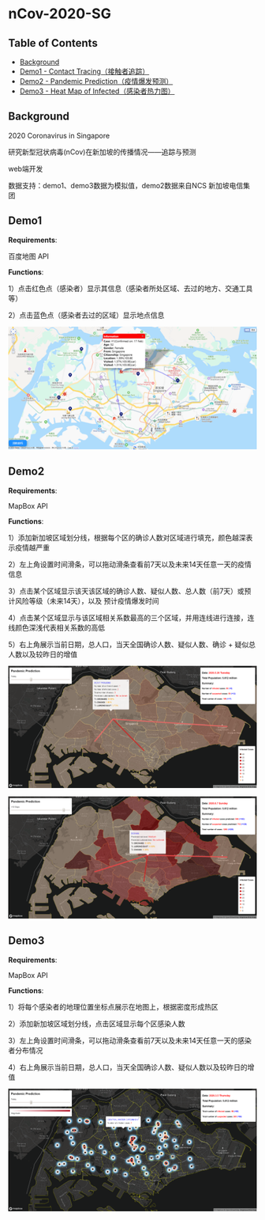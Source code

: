# nCov-2020-SG
## Table of Contents

- [Background](#background)
- [Demo1 - Contact Tracing（接触者追踪）](#demo1)
- [Demo2 - Pandemic Prediction（疫情爆发预测）](#demo2)
- [Demo3 - Heat Map of Infected（感染者热力图）](#demo3)



## Background

2020 Coronavirus in Singapore 

研究新型冠状病毒(nCov)在新加坡的传播情况——追踪与预测

web端开发

数据支持：demo1、demo3数据为模拟值，demo2数据来自NCS 新加坡电信集团



## Demo1

**Requirements**: 

百度地图 API

**Functions**: 

1）点击红色点（感染者）显示其信息（感染者所处区域、去过的地方、交通工具等）

2）点击蓝色点（感染者去过的区域）显示地点信息

![](https://github.com/RainFZY/nCov-2020-SG/blob/master/images/demo1.png)



## Demo2

**Requirements**: 

MapBox API

**Functions**: 

1）添加新加坡区域划分线，根据每个区的确诊人数对区域进行填充，颜色越深表示疫情越严重

2）左上角设置时间滑条，可以拖动滑条查看前7天以及未来14天任意一天的疫情信息

3）点击某个区域显示该天该区域的确诊人数、疑似人数、总人数（前7天）或预计风险等级（未来14天），以及	  预计疫情爆发时间

4）点击某个区域显示与该区域相关系数最高的三个区域，并用连线进行连接，连线颜色深浅代表相关系数的高低

5）右上角展示当前日期，总人口，当天全国确诊人数、疑似人数、确诊 + 疑似总人数以及较昨日的增值

![](https://github.com/RainFZY/nCov-2020-SG/blob/master/images/demo2_1.png)

![](https://github.com/RainFZY/nCov-2020-SG/blob/master/images/demo2_2.png)



## Demo3

**Requirements**: 

MapBox API

**Functions**: 

1）将每个感染者的地理位置坐标点展示在地图上，根据密度形成热区

2）添加新加坡区域划分线，点击区域显示每个区感染人数

3）左上角设置时间滑条，可以拖动滑条查看前7天以及未来14天任意一天的感染者分布情况

4）右上角展示当前日期，总人口，当天全国确诊人数、疑似人数以及较昨日的增值

![](https://github.com/RainFZY/nCov-2020-SG/blob/master/images/demo3.png)
